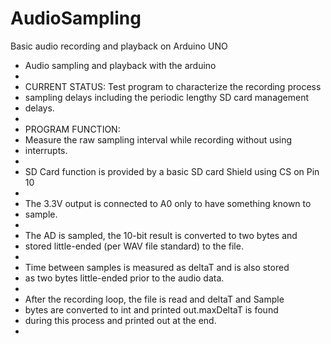 # AudioSampling
Basic audio recording and playback on Arduino UNO

 * Audio sampling and playback with the arduino
 * 
 * CURRENT STATUS: Test program to characterize the recording process
 * sampling delays including the periodic lengthy SD card management
 * delays.
 * 
 * PROGRAM FUNCTION:
 * Measure the raw sampling interval while recording without using 
 * interrupts.
 *
 * SD Card function is provided by a basic SD card Shield using CS on Pin 10
 * 
 * The 3.3V output is connected to A0 only to have something known to
 * sample.
 * 
 * The AD is sampled, the 10-bit result is converted to two bytes and
 * stored little-ended (per WAV file standard) to the file.
 * 
 * Time between samples is measured as deltaT and is also stored
 * as two bytes little-ended prior to the audio data.
 * 
 * After the recording loop, the file is read and deltaT and Sample
 * bytes are converted to int and printed out.maxDeltaT is found
 * during this process and printed out at the end.
 * 
